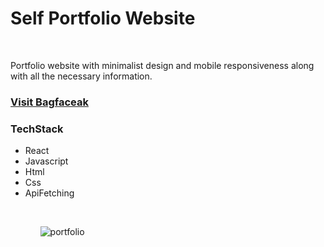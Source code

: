 <h1>Self Portfolio Website</h1>
<br/>
<p>Portfolio website with minimalist design and mobile responsiveness along with all the necessary information.</p>
<h3><a href="https://bagfaceasadkhan.github.io/selfportfolio/">Visit Bagfaceak</a></h3>
<h3>TechStack</h3>
<ul>
<li>React</li>
<li>Javascript</li>
<li>Html</li>
<li>Css</li>
<li>ApiFetching</li>
<ul/>
<br/>

![portfolio](https://user-images.githubusercontent.com/63549062/185878302-4962ea79-c1f4-420a-96e6-eded7b36669c.png)


